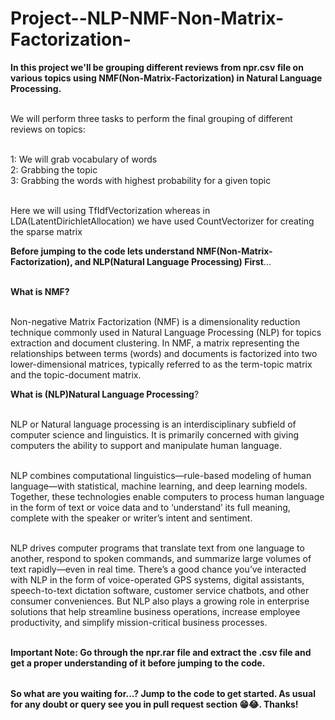 # Project--NLP-NMF-Non-Matrix-Factorization-

<table>
  
**In this project we'll be grouping different reviews from npr.csv file on various topics using NMF(Non-Matrix-Factorization) in Natural Language Processing.** <br></br>

We will perform three tasks to perform the final grouping of different reviews on topics:<br></br>

1: We will grab vocabulary of words <br>
2: Grabbing the topic<br>
3: Grabbing the words with highest probability for a given topic<br></br>

Here we will using TfIdfVectorization whereas in LDA(LatentDirichletAllocation) we have used CountVectorizer for creating the sparse matrix

**Before jumping to the code lets understand NMF(Non-Matrix-Factorization), and NLP(Natural Language Processing) First**...<br></br>


**What is NMF?** <br></br>

Non-negative Matrix Factorization (NMF) is a dimensionality reduction technique commonly used in Natural Language Processing (NLP) for topics extraction and document clustering. In NMF, a matrix representing the relationships between terms (words) and documents is factorized into two lower-dimensional matrices, typically referred to as the term-topic matrix and the topic-document matrix.

**What is (NLP)Natural Language Processing**?<br></br>

NLP or Natural language processing is an interdisciplinary subfield of computer science and linguistics. It is primarily concerned with giving computers the ability to support and manipulate human language.<br></br>

NLP combines computational linguistics—rule-based modeling of human language—with statistical, machine learning, and deep learning models. Together, these technologies enable computers to process human language in the form of text or voice data and to ‘understand’ its full meaning, complete with the speaker or writer’s intent and sentiment.<br></br>

NLP drives computer programs that translate text from one language to another, respond to spoken commands, and summarize large volumes of text rapidly—even in real time. There’s a good chance you’ve interacted with NLP in the form of voice-operated GPS systems, digital assistants, speech-to-text dictation software, customer service chatbots, and other consumer conveniences. But NLP also plays a growing role in enterprise solutions that help streamline business operations, increase employee productivity, and simplify mission-critical business processes.<br></br>


**Important Note: Go through the npr.rar file and extract the .csv file and get a proper understanding of it before jumping to the code.**


</table>

**So what are you waiting for...? Jump to the code to get started. As usual for any doubt or query see you in pull request section 😁😂. Thanks!**


